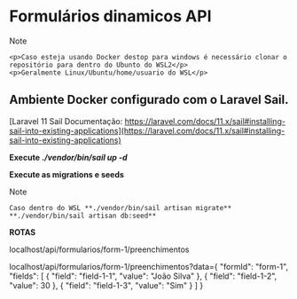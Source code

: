 # Formulários dinamicos API

>[!NOTE]
    <p>Caso esteja usando Docker destop para windows é necessário clonar o repositório para dentro do Ubunto do WSL2</p>
    <p>Geralmente Linux/Ubuntu/home/usuario do WSL</p>

 

## Ambiente Docker configurado com o Laravel Sail.
[Laravel 11 Sail Documentação: https://laravel.com/docs/11.x/sail#installing-sail-into-existing-applications](https://laravel.com/docs/11.x/sail#installing-sail-into-existing-applications)

**Execute**
***./vendor/bin/sail up -d***


**Execute as migrations e seeds**
>[!NOTE]
    Caso dentro do WSL **./vendor/bin/sail artisan migrate** **./vendor/bin/sail artisan db:seed**

**ROTAS**
<p>localhost/api/formularios/form-1/preenchimentos</p>
<p>localhost/api/formularios/form-1/preenchimentos?data={
  "formId": "form-1",
  "fields": [
    {
      "field": "field-1-1",
      "value": "João Silva"
    },
    {
      "field": "field-1-2",
      "value": 30
    },
    {
      "field": "field-1-3",
      "value": "Sim"
    }
  ]
}
</p>
